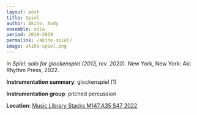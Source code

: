 ```yaml
---
layout: post
title: Spiel
author: Akiho, Andy
ensemble: solo
period: 2010-2019
permalink: /akiho-spiel/
image: akiho-spiel.png
---
```


In *Spiel: solo for glockenspiel (2013, rev. 2020).* New York, New York: Aki Rhythm Press, 2022.

**Instrumentation summary**: glockenspiel (1)

**Instrumentation group**: pitched percussion

**Location**: <a href="https://tufts.primo.exlibrisgroup.com/permalink/01TUN_INST/1kc9gia/alma991018897373203851" target="_blank">Music Library Stacks M147.A35 S47 2022</a>